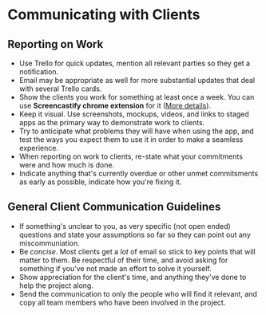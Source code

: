 
# Communicating with Clients

## Reporting on Work
  
  * Use Trello for quick updates, mention all relevant parties so they get a notification.
  * Email may be appropriate as well for more substantial updates that deal with several Trello cards.
  * Show the clients you work for something at least once a week. You can use **Screencastify chrome extension** for it ([More details](../../peopleops/getting_started/PROJECT_MANAGEMENT.md)).
  * Keep it visual. Use screenshots, mockups, videos, and links to staged apps as the primary way to demonstrate work to clients.
  * Try to anticipate what problems they will have when using the app, and test the ways you expect them to use it in order to make a seamless experience.
  * When reporting on work to clients, re-state what your commitments were and how much is done.
  * Indicate anything that's currently overdue or other unmet commitsments as early as possible, indicate how you're fixing it.

## General Client Communication Guidelines

  * If something's unclear to you, as very specific (not open ended) questions and state your assumptions so far so they can point out any miscommuniation.
  * Be *concise*. Most clients get a *lot* of email so stick to key points that will matter to them. Be respectful of their time, and avoid asking for something if you've not made an effort to solve it yourself.
  * Show appreciation for the client's time, and anything they've done to help the project along.
  * Send the communication to only the people who will find it relevant, and copy all team members who have been involved in the project.
